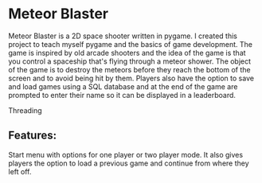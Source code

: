 # Meteor Blaster

Meteor Blaster is a 2D space shooter written in pygame. I created this project to teach myself pygame and the basics of game development. The game is inspired by old arcade shooters and the idea of the game is that you control a spaceship that's flying through a meteor shower. The object of the game is to destroy the meteors before they reach the bottom of the screen and to avoid being hit by them. Players also have the option to save and load games using a SQL database and at the end of the game are prompted to enter their name so it can be displayed in a leaderboard.

Threading

## Features:

Start menu with options for one player or two player mode. It also gives players the option to load a previous game and continue from where they left off.

